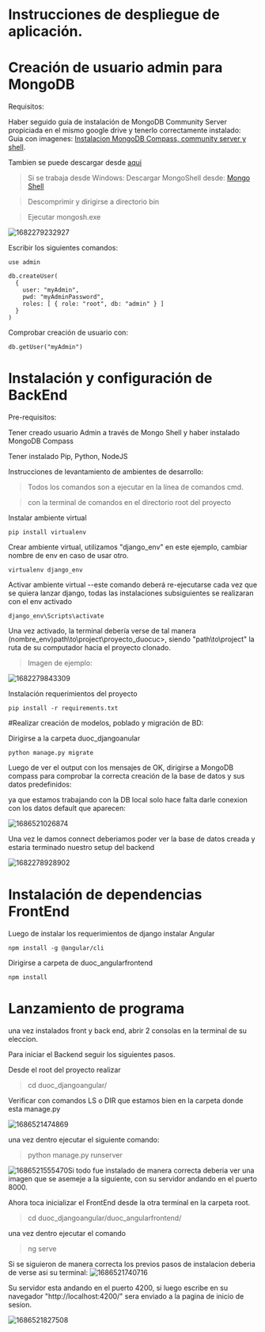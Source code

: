 # Instrucciones de despliegue de aplicación.

# Creación de usuario admin para MongoDB

Requisitos:

Haber seguido guía de instalación de MongoDB Community Server propiciada en el mismo google drive y tenerlo correctamente instalado:
Guia con imagenes: [Instalacion MongoDB Compass, community server y shell](https://docs.google.com/document/d/162ce0lGAbX0qPjNNAtHCeYmrAW5sHSpIfywDXI7i7G0/).

Tambien se puede descargar desde [aqui](https://www.mongodb.com/try/download/community)

> Si se trabaja desde Windows:
> Descargar MongoShell desde: [Mongo Shell](chrome-extension://jaekigmcljkkalnicnjoafgfjoefkpeg/suspended.html#ttl=MongoDB%20Shell%20Download%20%7C%20MongoDB&pos=1000&uri=https://www.mongodb.com/try/download/shell)

> Descomprimir y dirigirse a directorio bin

> Ejecutar mongosh.exe

![1682279232927](image/README_MONGO/1682279232927.png)

Escribir los siguientes comandos:

```
use admin

```

```
db.createUser(
  {
    user: "myAdmin",
    pwd: "myAdminPassword",
    roles: [ { role: "root", db: "admin" } ]
  }
)
```

Comprobar creación de usuario con:

```
db.getUser("myAdmin")
```

# Instalación y configuración de BackEnd

Pre-requisitos:

Tener creado usuario Admin a través de Mongo Shell y haber instalado MongoDB Compass

Tener instalado Pip, Python, NodeJS

Instrucciones de levantamiento de ambientes de desarrollo:

> Todos los comandos son a ejecutar en la línea de comandos cmd.

> con la terminal de comandos en el directorio root del proyecto

Instalar ambiente virtual

```
pip install virtualenv
```

Crear ambiente virtual, utilizamos "django_env" en este ejemplo, cambiar nombre de env en caso de usar otro.

```
virtualenv django_env
```

Activar ambiente virtual --este comando deberá re-ejecutarse cada vez que se quiera lanzar django, todas las instalaciones subsiguientes se realizaran con el env activado

```
django_env\Scripts\activate
```

Una vez activado, la terminal debería verse de tal manera (nombre_env)path\to\project\proyecto_duocuc>, siendo "path\to\project" la ruta de su computador hacia el proyecto clonado.

> Imagen de ejemplo:

![1682279843309](image/README/1682279843309.png)

Instalación requerimientos del proyecto

```
pip install -r requirements.txt
```

#Realizar creación de modelos, poblado y migración de BD:

Dirigirse a la carpeta duoc_djangoanular

```
python manage.py migrate
```

Luego de ver el output con los mensajes de OK, dirigirse a MongoDB compass para comprobar la correcta creación de la base de datos y sus datos predefinidos:

ya que estamos trabajando con la DB local solo hace falta darle conexion con los datos default que aparecen:

![1686521026874](image/README/1686521026874.png)

Una vez le damos connect deberiamos poder ver la base de datos creada y estaria terminado nuestro setup del backend

![1682278928902](image/README/1682278928902.png)

# Instalación de dependencias FrontEnd

Luego de instalar los requerimientos de django instalar Angular

```
npm install -g @angular/cli
```

Dirigirse a carpeta de duoc_angularfrontend

```
npm install
```

# Lanzamiento de programa

una vez instalados front y back end, abrir 2 consolas en la terminal de su eleccion.

Para iniciar el Backend seguir los siguientes pasos.

Desde el root del proyecto realizar

> cd duoc_djangoangular/

Verificar con comandos LS o DIR que estamos bien en la carpeta donde esta manage.py

![1686521474869](image/README/1686521474869.png)

una vez dentro ejecutar el siguiente comando:

> python manage.py runserver

![1686521555470](image/README/1686521555470.png)Si todo fue instalado de manera correcta deberia ver una imagen que se asemeje a la siguiente, con su servidor andando en el puerto 8000.

Ahora toca inicializar el FrontEnd desde la otra terminal en la carpeta root.

> cd duoc_djangoangular/duoc_angularfrontend/

una vez dentro ejecutar el comando

> ng serve

Si se siguieron de manera correcta los previos pasos de instalacion deberia de verse asi su terminal:
![1686521740716](image/README/1686521740716.png)

Su servidor esta andando en el puerto 4200, si luego escribe en su navegador "http://localhost:4200/" sera enviado a la pagina de inicio de sesion.

![1686521827508](image/README/1686521827508.png)
